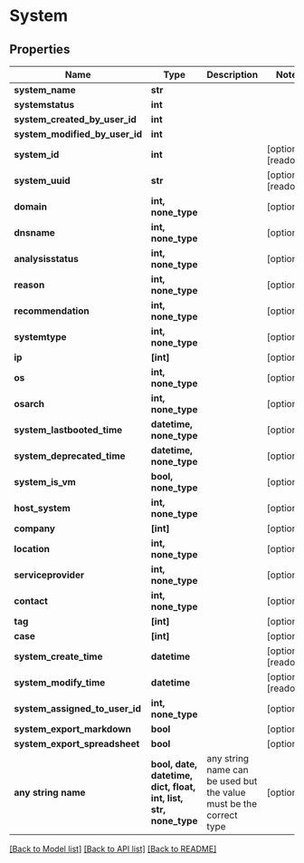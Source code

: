 # System


## Properties
Name | Type | Description | Notes
------------ | ------------- | ------------- | -------------
**system_name** | **str** |  | 
**systemstatus** | **int** |  | 
**system_created_by_user_id** | **int** |  | 
**system_modified_by_user_id** | **int** |  | 
**system_id** | **int** |  | [optional] [readonly] 
**system_uuid** | **str** |  | [optional] [readonly] 
**domain** | **int, none_type** |  | [optional] 
**dnsname** | **int, none_type** |  | [optional] 
**analysisstatus** | **int, none_type** |  | [optional] 
**reason** | **int, none_type** |  | [optional] 
**recommendation** | **int, none_type** |  | [optional] 
**systemtype** | **int, none_type** |  | [optional] 
**ip** | **[int]** |  | [optional] 
**os** | **int, none_type** |  | [optional] 
**osarch** | **int, none_type** |  | [optional] 
**system_lastbooted_time** | **datetime, none_type** |  | [optional] 
**system_deprecated_time** | **datetime, none_type** |  | [optional] 
**system_is_vm** | **bool, none_type** |  | [optional] 
**host_system** | **int, none_type** |  | [optional] 
**company** | **[int]** |  | [optional] 
**location** | **int, none_type** |  | [optional] 
**serviceprovider** | **int, none_type** |  | [optional] 
**contact** | **int, none_type** |  | [optional] 
**tag** | **[int]** |  | [optional] 
**case** | **[int]** |  | [optional] 
**system_create_time** | **datetime** |  | [optional] [readonly] 
**system_modify_time** | **datetime** |  | [optional] [readonly] 
**system_assigned_to_user_id** | **int, none_type** |  | [optional] 
**system_export_markdown** | **bool** |  | [optional] 
**system_export_spreadsheet** | **bool** |  | [optional] 
**any string name** | **bool, date, datetime, dict, float, int, list, str, none_type** | any string name can be used but the value must be the correct type | [optional]

[[Back to Model list]](../README.md#documentation-for-models) [[Back to API list]](../README.md#documentation-for-api-endpoints) [[Back to README]](../README.md)



